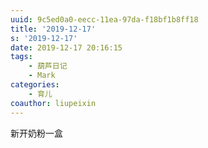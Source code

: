 ```yaml
---
uuid: 9c5ed0a0-eecc-11ea-97da-f18bf1b8ff18
title: '2019-12-17'
s: '2019-12-17'
date: 2019-12-17 20:16:15
tags:
	- 葫芦日记
	- Mark
categories:
	- 育儿
coauthor: liupeixin
---
```


新开奶粉一盒
